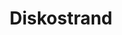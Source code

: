 ---
title: Diskostrand
description: My first 1 million views youtube video. Okay - I admit it - it is because of the music.
link: https://www.youtube.com/watch?v=wlvFyCcoyN0
readable_url: youtube.com
---